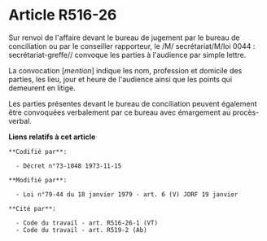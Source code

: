 # Article R516-26

Sur renvoi de l'affaire devant le bureau de jugement par le bureau de conciliation ou par le conseiller rapporteur, le /M/
secrétariat/M/loi 0044 : secrétariat-greffe// convoque les parties à l'audience par simple lettre.

La convocation [*mention*] indique les nom, profession et domicile des parties, les lieu, jour et heure de l'audience ainsi
que les points qui demeurent en litige.

Les parties présentes devant le bureau de conciliation peuvent également être convoquées verbalement par ce bureau avec
émargement au procès-verbal.

**Liens relatifs à cet article**

	**Codifié par**:

	  - Décret n°73-1048 1973-11-15

	**Modifié par**:

	  - Loi n°79-44 du 18 janvier 1979 - art. 6 (V) JORF 19 janvier

	**Cité par**:

	  - Code du travail - art. R516-26-1 (VT)
	  - Code du travail - art. R519-2 (Ab)
